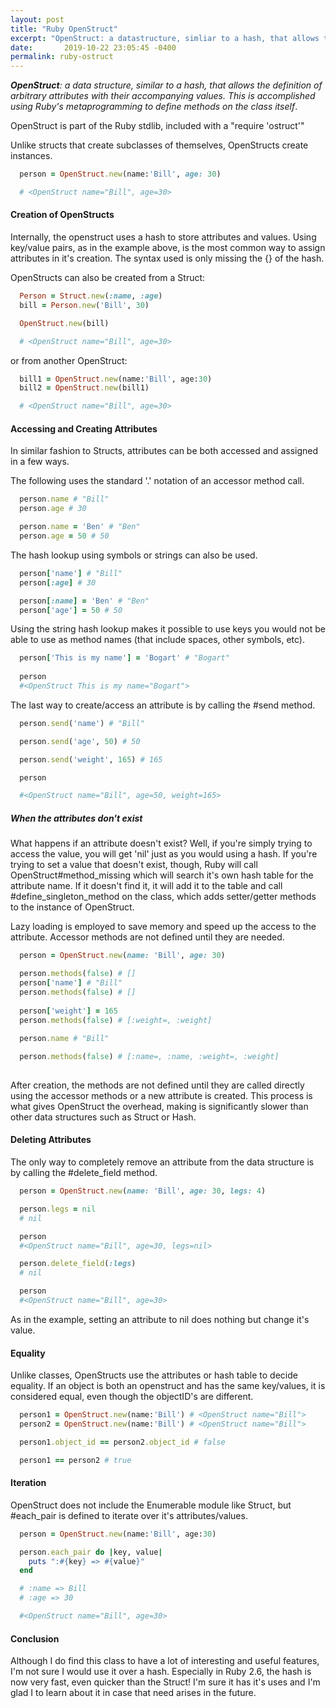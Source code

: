 ```yaml
---
layout: post
title: "Ruby OpenStruct"
excerpt: "OpenStruct: a datastructure, simliar to a hash, that allows the definition of arbitrary attributes with their accompanying values."
date:       2019-10-22 23:05:45 -0400
permalink: ruby-ostruct
---
```


_**OpenStruct**: a data structure, similar to a hash, that allows the definition of arbitrary attributes with their accompanying values. This is accomplished using Ruby's metaprogramming to define methods on the class itself_.

OpenStruct is part of the Ruby stdlib, included with a "require 'ostruct'"

Unlike structs that create subclasses of themselves, OpenStructs create instances.

```ruby
  person = OpenStruct.new(name:'Bill', age: 30)

  # <OpenStruct name="Bill", age=30>
```

#### Creation of OpenStructs

Internally, the openstruct uses a hash to store attributes and values. Using key/value pairs, as in the example above, is the most common way to assign attributes in it's creation. The syntax used is only missing the {} of the hash.

OpenStructs can also be created from a Struct:

```ruby
  Person = Struct.new(:name, :age)
  bill = Person.new('Bill', 30)

  OpenStruct.new(bill)

  # <OpenStruct name="Bill", age=30>
```

or from another OpenStruct:

```ruby
  bill1 = OpenStruct.new(name:'Bill', age:30)
  bill2 = OpenStruct.new(bill1)

  # <OpenStruct name="Bill", age=30>
```

#### Accessing and Creating Attributes

In similar fashion to Structs, attributes can be both accessed and assigned in a few ways.

The following uses the standard '.' notation of an accessor method call.

```ruby
  person.name # "Bill"
  person.age # 30

  person.name = 'Ben' # "Ben"
  person.age = 50 # 50
```

The hash lookup using symbols or strings can also be used.

```ruby
  person['name'] # "Bill"
  person[:age] # 30

  person[:name] = 'Ben' # "Ben"
  person['age'] = 50 # 50
```

Using the string hash lookup makes it possible to use keys you would not be able to use as method names (that include spaces, other symbols, etc).

```ruby
  person['This is my name'] = 'Bogart' # "Bogart"
  
  person
  #<OpenStruct This is my name="Bogart">
```

The last way to create/access an attribute is by calling the #send method.

```ruby
  person.send('name') # "Bill"

  person.send('age', 50) # 50

  person.send('weight', 165) # 165

  person

  #<OpenStruct name="Bill", age=50, weight=165>
```

##### When the attributes don't exist

What happens if an attribute doesn't exist? Well, if you're simply trying to access the value, you will get 'nil' just as you would using a hash. If you're trying to set a value that doesn't exist, though, Ruby will call OpenStruct#method_missing which will search it's own hash table for the attribute name. If it doesn't find it, it will add it to the table and call #define_singleton_method on the class, which adds setter/getter methods to the instance of OpenStruct.

Lazy loading is employed to save memory and speed up the access to the attribute. Accessor methods are not defined until they are needed.

```ruby
  person = OpenStruct.new(name: 'Bill', age: 30)

  person.methods(false) # []
  person['name'] # "Bill"
  person.methods(false) # []
  
  person['weight'] = 165
  person.methods(false) # [:weight=, :weight]
  
  person.name # "Bill"

  person.methods(false) # [:name=, :name, :weight=, :weight]
  
```

After creation, the methods are not defined until they are called directly using the accessor methods or a new attribute is created. This process is what gives OpenStruct the overhead, making is significantly slower than other data structures such as Struct or Hash.


#### Deleting Attributes

The only way to completely remove an attribute from the data structure is by calling the #delete_field method.

```ruby
  person = OpenStruct.new(name: 'Bill', age: 30, legs: 4)

  person.legs = nil
  # nil

  person
  #<OpenStruct name="Bill", age=30, legs=nil>

  person.delete_field(:legs)
  # nil

  person
  #<OpenStruct name="Bill", age=30>
```

As in the example, setting an attribute to nil does nothing but change it's value.

#### Equality

Unlike classes, OpenStructs use the attributes or hash table to decide equality. If an object is both an openstruct and has the same key/values, it is considered equal, even though the objectID's are different.

```ruby
  person1 = OpenStruct.new(name:'Bill') # <OpenStruct name="Bill">
  person2 = OpenStruct.new(name:'Bill') # <OpenStruct name="Bill">

  person1.object_id == person2.object_id # false

  person1 == person2 # true
```

#### Iteration

OpenStruct does not include the Enumerable module like Struct, but #each_pair is defined to iterate over it's attributes/values.

```ruby
  person = OpenStruct.new(name:'Bill', age:30)

  person.each_pair do |key, value|
    puts ":#{key} => #{value}"
  end

  # :name => Bill
  # :age => 30

  #<OpenStruct name="Bill", age=30>
```

#### Conclusion

Although I do find this class to have a lot of interesting and useful features, I'm not sure I would use it over a hash. Especially in Ruby 2.6, the hash is now very fast, even quicker than the Struct! I'm sure it has it's uses and I'm glad I to learn about it in case that need arises in the future.